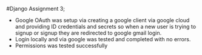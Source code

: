 #Django Assignment 3;
- Google OAuth was setup via creating a google client via google cloud and providing ID credentials and secrets so when a new user is trying to signup or signup they are redirected to google gmail login. 
- Login locally and via google was tested and completed with no errors.
- Permissions was tested successfully
